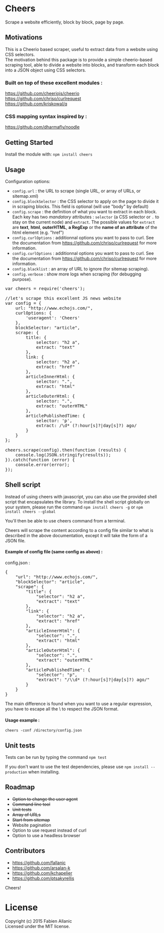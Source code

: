 Cheers
==========

Scrape a website efficiently, block by block, page by page.

## Motivations

This is a Cheerio based scraper, useful to extract data from a website using CSS selectors.<br>
The motivation behind this package is to provide a simple cheerio-based scraping tool, able to divide a website into blocks, and transform each block into a JSON object using CSS selectors.

### Built on top of these excellent modules :

https://github.com/cheeriojs/cheerio<br>
https://github.com/chriso/curlrequest<br>
https://github.com/kriskowal/q<br>

### CSS mapping syntax inspired by :

https://github.com/dharmafly/noodle

## Getting Started

Install the module with: `npm install cheers`

## Usage

Configuration options:

- `config.url` : the URL to scrape (single URL, or array of URLs, or sitemap.xml)
- `config.blockSelector` : the CSS selector to apply on the page to divide it in scraping blocks. This field is optional (will use "body" by default)
- `config.scrape` : the definition of what you want to extract in each block. Each key has two *mandatory* attributes : `selector` (a CSS selector or `.` to stay on the current node) and `extract`. The possible values for `extract` are **text**, **html**, **outerHTML**, <b>a RegExp</b> or the <b>name of an attribute</b> of the html element (e.g. "href")
- `config.curlOptions` : additionnal options you want to pass to curl. See the documentation from https://github.com/chriso/curlrequest for more information.
- `config.curlOptions` : additionnal options you want to pass to curl. See the documentation from https://github.com/chriso/curlrequest for more information.
- `config.blacklist` : an array of URL to ignore (for sitemap scraping).
- `config.verbose` : show more logs when scraping (for debugging purpose).

<pre>
var cheers = require('cheers');

//let's scrape this excellent JS news website
var config = {
    url: "http://www.echojs.com/",
    curlOptions: {
        'useragent': 'Cheers'
    },
    blockSelector: "article",
    scrape: {
        title: {
            selector: "h2 a",
            extract: "text"
        },
        link: {
            selector: "h2 a",
            extract: "href"
        },
        articleInnerHtml: {
            selector: ".",
            extract: "html"
        },
        articleOuterHtml: {
            selector: ".",
            extract: "outerHTML"
        },
        articlePublishedTime: {
            selector: 'p',
            extract: /\d* (?:hour[s]?|day[s]?) ago/
        }
    }
};

cheers.scrape(config).then(function (results) {
    console.log(JSON.stringify(results));
}).catch(function (error) {
    console.error(error);
});
</pre>

## Shell script

Instead of using cheers with javascript, you can also use the provided shell script that encapsulates the library.
To install the shell script globally on your system, please run the command
`npm install cheers -g` or `npm install cheers --global`

You'll then be able to use cheers command from a terminal.

Cheers will scrape the content according to a config file similar to what is described in the above documentation, except
it will take the form of a JSON file.

#### Example of config file (same config as above) :

config.json :
<pre>
{
    "url": "http://www.echojs.com/",
    "blockSelector": "article",
    "scrape": {
        "title": {
            "selector": "h2 a",
            "extract": "text"
        },
        "link": {
            "selector": "h2 a",
            "extract": "href"
        },
        "articleInnerHtml": {
            "selector": ".",
            "extract": "html"
        },
        "articleOuterHtml": {
            "selector": ".",
            "extract": "outerHTML"
        },
        "articlePublishedTime": {
            "selector": "p",
            "extract": "/\\d* (?:hour[s]?|day[s]?) ago/"
        }
    }
}
</pre>

The main difference is found when you want to use a regular expression, you have to escape all the \ to respect the JSON format.

#### Usage example :

`cheers -conf /directory/config.json`

## Unit tests

Tests can be run by typing the command `npm test`

If you don't want to use the test dependencies, please use `npm install --production` when installing.

## Roadmap

- ~~Option to change the user agent~~
- ~~Command line tool~~
- ~~Unit tests~~
- ~~Array of URLs~~
- ~~Start from sitemap~~
- Website pagination
- Option to use request instead of curl
- Option to use a headless browser

## Contributors

- https://github.com/fallanic
- https://github.com/arsalan-k
- https://github.com/kchapelier
- https://github.com/ptsakyrellis

Cheers!

# License
Copyright (c) 2015 Fabien Allanic  
Licensed under the MIT license.
